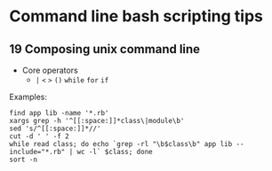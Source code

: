 # Command line bash scripting tips

## 19 Composing unix command line

- Core operators
  - `|` `<` `>` `()` `while` `for` `if`  

Examples:

    find app lib -name '*.rb'
    xargs grep -h '^[[:space:]]*class\|module\b'
    sed 's/^[[:space:]]*//'
    cut -d ' ' -f 2
    while read class; do echo `grep -rl "\b$class\b" app lib --include="*.rb" | wc -l` $class; done
    sort -n 
    
    
 